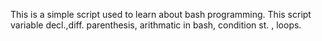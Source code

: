 This is a simple script used to learn about bash programming. This script variable decl.,diff. parenthesis, arithmatic in bash, condition st. , loops.   